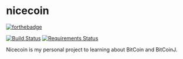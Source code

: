 # nicecoin

[![forthebadge](https://forthebadge.com/images/badges/built-with-love.svg)](https://xmobe.com)

[![Build Status](https://travis-ci.org/xmobe-com/nicecoin.svg?branch=master)](https://travis-ci.org/xmobe-com/nicecoin)
[![Requirements Status](https://requires.io/github/xmobe-com/nicecoin/requirements.svg?branch=feature%2Fcore)](https://requires.io/github/xmobe-com/nicecoin/requirements/?branch=feature%2Fcore)


Nicecoin is my personal project to learning about BitCoin and BitCoinJ. 

